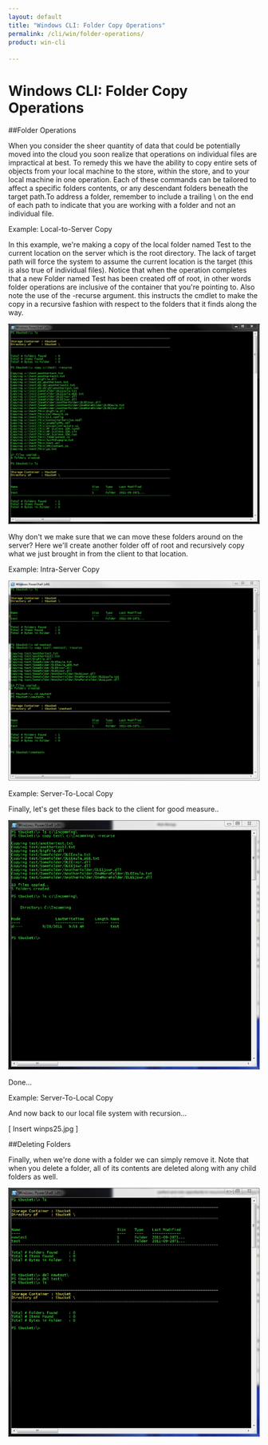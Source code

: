 ```yaml
---
layout: default
title: "Windows CLI: Folder Copy Operations"
permalink: /cli/win/folder-operations/
product: win-cli

---
```

<!--PUBLISHED-->
# Windows CLI: Folder Copy Operations

##Folder Operations

When you consider the sheer quantity of data that could be potentially moved into the cloud you soon realize that operations on individual files are impractical at best. To remedy this we have the ability to copy entire sets of objects from your local machine to
the store, within the store, and to your local machine in one operation. Each of these commands can be tailored to affect a specific folders contents, or any descendant folders beneath the target path.To address a folder, remember to include a trailing \ on the 
end of each path to indicate that you are working with a folder and not an individual file.


Example: Local-to-Server Copy

In this example, we're making a copy of the local folder named Test to the current location on the server which is the root directory. The lack of target path will force the system to assume the current location is the target (this is also true of individual files).
Notice that when the operation completes that a new Folder named Test has been created off of root, in other words folder operations are inclusive of the container that you're pointing to. Also note the use of the -recurse argument. this instructs the cmdlet to make the copy 
in a recursive fashion with respect to the folders that it finds along the way.

<img src="media/winps21.jpg" alt="" />

Why don't we make sure that we can move these folders around on the server? Here we'll create another folder off of root and recursively copy what we just brought in from the 
client to that location.

Example: Intra-Server Copy

<img src="media/winps24.jpg" alt="" />

Example: Server-To-Local Copy

Finally, let's get these files back to the client for good measure..

<img src="media/winps23.jpg" alt="" />

Done...

Example: Server-To-Local Copy

And now back to our local file system with recursion...

[ Insert winps25.jpg ]

##Deleting Folders

Finally, when we're done with a folder we can simply remove it. Note that when you delete a folder, all of its contents are deleted along with any child folders as well.

<img src="media/winps26.jpg" alt="" />
